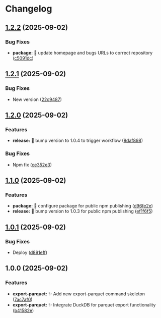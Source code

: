 # Changelog

## [1.2.2](https://github.com/argilzar/export-parquet/compare/v1.2.1...v1.2.2) (2025-09-02)


### Bug Fixes

* **package:** :link: update homepage and bugs URLs to correct repository ([c5091dc](https://github.com/argilzar/export-parquet/commit/c5091dc01bf514531ef732df59a46bbc1d000265))

## [1.2.1](https://github.com/argilzar/export-parquet/compare/v1.2.0...v1.2.1) (2025-09-02)


### Bug Fixes

* New version ([22c9487](https://github.com/argilzar/export-parquet/commit/22c9487af0608e0c7fe101c8de7c53f5f9343c15))

## [1.2.0](https://github.com/argilzar/export-parquet/compare/v1.1.0...v1.2.0) (2025-09-02)


### Features

* **release:** :rocket: bump version to 1.0.4 to trigger workflow ([8daf898](https://github.com/argilzar/export-parquet/commit/8daf89818ab19b249443bff913c3c3260aeb67ba))


### Bug Fixes

* Npm fix ([ce352e3](https://github.com/argilzar/export-parquet/commit/ce352e3c604bc9342b4c7987fbc3e0dfa8934be5))

## [1.1.0](https://github.com/argilzar/export-parquet/compare/v1.0.1...v1.1.0) (2025-09-02)


### Features

* **package:** :rocket: configure package for public npm publishing ([d96fe2e](https://github.com/argilzar/export-parquet/commit/d96fe2ece4d2a95120f6e638d7099a3e199bbe87))
* **release:** :rocket: bump version to 1.0.3 for public npm publishing ([ef1f6f5](https://github.com/argilzar/export-parquet/commit/ef1f6f5f5a444a206fb64c909d6e2512c414bbc7))

## [1.0.1](https://github.com/argilzar/export-parquet/compare/v1.0.0...v1.0.1) (2025-09-02)


### Bug Fixes

* Deploy ([d891eff](https://github.com/argilzar/export-parquet/commit/d891effa766e578a653ee2cb1340df83f7c934f0))

## 1.0.0 (2025-09-02)


### Features

* **export-parquet:** :sparkles: Add new export-parquet command skeleton ([7ac7af0](https://github.com/argilzar/export-parquet/commit/7ac7af0849755dcb0ee68dfc4dad07b5bc267362))
* **export-parquet:** :sparkles: Integrate DuckDB for parquet export functionality ([b41582e](https://github.com/argilzar/export-parquet/commit/b41582e1bfa8bf94f6b58553a8f821b33d3b3058))
